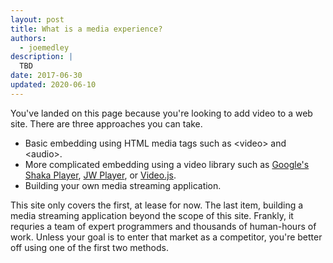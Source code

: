 ```yaml
---
layout: post
title: What is a media experience?
authors:
  - joemedley
description: |
  TBD
date: 2017-06-30
updated: 2020-06-10
---
```


You've landed on this page because you're looking to add video to a web site.
There are three approaches you can take.

* Basic embedding using HTML media tags such as &lt;video> and &lt;audio>.
* More complicated embedding using a video library such as [Google's Shaka
  Player](https://github.com/google/shaka-player), [JW
  Player](https://developer.jwplayer.com/), or [Video.js](http://videojs.com/).
* Building your own media streaming application.

This site only covers the first, at lease for now. The last item, building a
media streaming application beyond the scope of this site. Frankly, it requries
a team of expert programmers and thousands of human-hours of work. Unless your
goal is to enter that market as a competitor, you're better off using one of the
first two methods.
